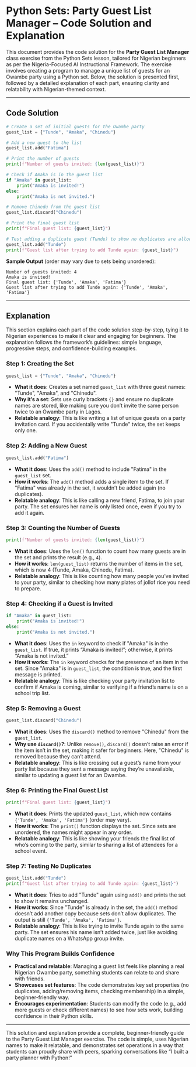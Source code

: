 # **Python Sets: Party Guest List Manager – Code Solution and Explanation**

This document provides the code solution for the **Party Guest List Manager** class exercise from the Python Sets lesson, tailored for Nigerian beginners as per the Nigeria-Focused AI Instructional Framework. The exercise involves creating a program to manage a unique list of guests for an Owambe party using a Python set. Below, the solution is presented first, followed by a detailed explanation of each part, ensuring clarity and relatability with Nigerian-themed context.

---

## **Code Solution**

```python
# Create a set of initial guests for the Owambe party
guest_list = {"Tunde", "Amaka", "Chinedu"}

# Add a new guest to the list
guest_list.add("Fatima")

# Print the number of guests
print(f"Number of guests invited: {len(guest_list)}")

# Check if Amaka is in the guest list
if "Amaka" in guest_list:
    print("Amaka is invited!")
else:
    print("Amaka is not invited.")

# Remove Chinedu from the guest list
guest_list.discard("Chinedu")

# Print the final guest list
print(f"Final guest list: {guest_list}")

# Test adding a duplicate guest (Tunde) to show no duplicates are allowed
guest_list.add("Tunde")
print(f"Guest list after trying to add Tunde again: {guest_list}")
```

**Sample Output** (order may vary due to sets being unordered):
```
Number of guests invited: 4
Amaka is invited!
Final guest list: {'Tunde', 'Amaka', 'Fatima'}
Guest list after trying to add Tunde again: {'Tunde', 'Amaka', 'Fatima'}
```

---

## **Explanation**

This section explains each part of the code solution step-by-step, tying it to Nigerian experiences to make it clear and engaging for beginners. The explanation follows the framework’s guidelines: simple language, progressive steps, and confidence-building examples.

### **Step 1: Creating the Set**
```python
guest_list = {"Tunde", "Amaka", "Chinedu"}
```
- **What it does**: Creates a set named `guest_list` with three guest names: "Tunde", "Amaka", and "Chinedu".
- **Why it’s a set**: Sets use curly brackets `{}` and ensure no duplicate names are stored, like making sure you don’t invite the same person twice to an Owambe party in Lagos.
- **Relatable analogy**: This is like writing a list of unique guests on a party invitation card. If you accidentally write "Tunde" twice, the set keeps only one.

### **Step 2: Adding a New Guest**
```python
guest_list.add("Fatima")
```
- **What it does**: Uses the `add()` method to include "Fatima" in the `guest_list` set.
- **How it works**: The `add()` method adds a single item to the set. If "Fatima" was already in the set, it wouldn’t be added again (no duplicates).
- **Relatable analogy**: This is like calling a new friend, Fatima, to join your party. The set ensures her name is only listed once, even if you try to add it again.

### **Step 3: Counting the Number of Guests**
```python
print(f"Number of guests invited: {len(guest_list)}")
```
- **What it does**: Uses the `len()` function to count how many guests are in the set and prints the result (e.g., `4`).
- **How it works**: `len(guest_list)` returns the number of items in the set, which is now 4 (Tunde, Amaka, Chinedu, Fatima).
- **Relatable analogy**: This is like counting how many people you’ve invited to your party, similar to checking how many plates of jollof rice you need to prepare.

### **Step 4: Checking if a Guest is Invited**
```python
if "Amaka" in guest_list:
    print("Amaka is invited!")
else:
    print("Amaka is not invited.")
```
- **What it does**: Uses the `in` keyword to check if "Amaka" is in the `guest_list`. If true, it prints “Amaka is invited!”; otherwise, it prints “Amaka is not invited.”
- **How it works**: The `in` keyword checks for the presence of an item in the set. Since "Amaka" is in `guest_list`, the condition is true, and the first message is printed.
- **Relatable analogy**: This is like checking your party invitation list to confirm if Amaka is coming, similar to verifying if a friend’s name is on a school trip list.

### **Step 5: Removing a Guest**
```python
guest_list.discard("Chinedu")
```
- **What it does**: Uses the `discard()` method to remove "Chinedu" from the `guest_list`.
- **Why use `discard()`?**: Unlike `remove()`, `discard()` doesn’t raise an error if the item isn’t in the set, making it safer for beginners. Here, "Chinedu" is removed because they can’t attend.
- **Relatable analogy**: This is like crossing out a guest’s name from your party list because they sent a message saying they’re unavailable, similar to updating a guest list for an Owambe.

### **Step 6: Printing the Final Guest List**
```python
print(f"Final guest list: {guest_list}")
```
- **What it does**: Prints the updated `guest_list`, which now contains `{'Tunde', 'Amaka', 'Fatima'}` (order may vary).
- **How it works**: The `print()` function displays the set. Since sets are unordered, the names might appear in any order.
- **Relatable analogy**: This is like showing your friends the final list of who’s coming to the party, similar to sharing a list of attendees for a school event.

### **Step 7: Testing No Duplicates**
```python
guest_list.add("Tunde")
print(f"Guest list after trying to add Tunde again: {guest_list}")
```
- **What it does**: Tries to add "Tunde" again using `add()` and prints the set to show it remains unchanged.
- **How it works**: Since "Tunde" is already in the set, the `add()` method doesn’t add another copy because sets don’t allow duplicates. The output is still `{'Tunde', 'Amaka', 'Fatima'}`.
- **Relatable analogy**: This is like trying to invite Tunde again to the same party. The set ensures his name isn’t added twice, just like avoiding duplicate names on a WhatsApp group invite.

### **Why This Program Builds Confidence**
- **Practical and relatable**: Managing a guest list feels like planning a real Nigerian Owambe party, something students can relate to and share with friends.
- **Showcases set features**: The code demonstrates key set properties (no duplicates, adding/removing items, checking membership) in a simple, beginner-friendly way.
- **Encourages experimentation**: Students can modify the code (e.g., add more guests or check different names) to see how sets work, building confidence in their Python skills.

---

This solution and explanation provide a complete, beginner-friendly guide to the Party Guest List Manager exercise. The code is simple, uses Nigerian names to make it relatable, and demonstrates set operations in a way that students can proudly share with peers, sparking conversations like “I built a party planner with Python!”